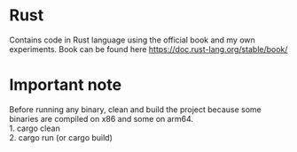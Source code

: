 # Rust
Contains code in Rust language using the official book and my own experiments. Book can be found here https://doc.rust-lang.org/stable/book/

# Important note
Before running any binary, clean and build the project because some binaries are compiled on x86 and some on arm64.
<br>1. cargo clean<br>
2. cargo run (or cargo build)<br>
